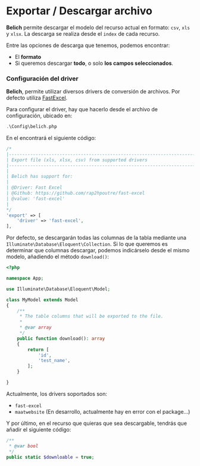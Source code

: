 # Exportar / Descargar archivo

**Belich** permite descargar el modelo del recurso actual en formato: `csv`, `xls` y `xlsx`. La descarga se realiza desde el `index` de cada recurso.

Entre las opciones de descarga que tenemos, podemos encontrar:

- El **formato**
- Si queremos descargar **todo**, o solo **los campos seleccionados**.

### Configuración del driver

**Belich**, permite utilizar diversos drivers de conversión de archivos. Por defecto utiliza [FastExcel](https://github.com/rap2hpoutre/fast-excel).

Para configurar el driver, hay que hacerlo desde el archivo de configuración, ubicado en:

```php
.\Config\belich.php
```

En el encontrará el siguiente código:

```php
/*
|--------------------------------------------------------------------------
| Export file (xls, xlsx, csv) from supported drivers
|--------------------------------------------------------------------------
|
| Belich has support for:
|
| @Driver: Fast Excel
| @Github: https://github.com/rap2hpoutre/fast-excel
| @value: 'fast-excel'
|
*/
'export' => [
    'driver' => 'fast-excel',
],
```

Por defecto, se descargarán todas las columnas de la tabla mediante una `Illuminate\Database\Eloquent\Collection`. Si lo que queremos es determinar que columnas descargar, podemos indicárselo desde el mismo modelo, añadiendo el método `download()`:

```php
<?php

namespace App;

use Illuminate\Database\Eloquent\Model;

class MyModel extends Model
{
    /**
     * The table columns that will be exported to the file.
     *
     * @var array
     */
    public function download(): array
    {
        return [
            'id',
            'test_name',
        ];
    }

}
```

Actualmente, los drivers soportados son:

- `fast-excel`
- `maatwebsite` (En desarrollo, actualmente hay en error con el package...)

Y por último, en el recurso que quieras que sea descargable, tendrás que añadir el siguiente código:

```php
/** 
 * @var bool
 */
public static $downloable = true;
```
